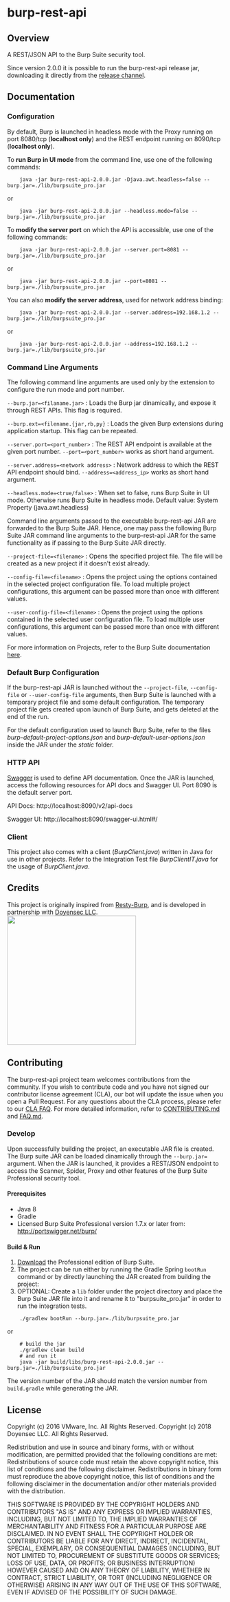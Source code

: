 # burp-rest-api

## Overview

A REST/JSON API to the Burp Suite security tool.

Since version 2.0.0 it is possible to run the burp-rest-api release jar,
downloading it directly from the 
[release channel](https://github.com/vmware/burp-rest-api/releases).

## Documentation

### Configuration

By default, Burp is launched in headless mode with the Proxy running on port 8080/tcp (**localhost only**) and the REST endpoint running on 8090/tcp (**localhost only**).

To __run Burp in UI mode__ from the command line, use one of the following commands:

```
    java -jar burp-rest-api-2.0.0.jar -Djava.awt.headless=false --burp.jar=./lib/burpsuite_pro.jar
```
or
```
    java -jar burp-rest-api-2.0.0.jar --headless.mode=false --burp.jar=./lib/burpsuite_pro.jar
```


To __modify the server port__ on which the API is accessible, use one of the following commands:

```
    java -jar burp-rest-api-2.0.0.jar --server.port=8081 --burp.jar=./lib/burpsuite_pro.jar
```
or
```
    java -jar burp-rest-api-2.0.0.jar --port=8081 --burp.jar=./lib/burpsuite_pro.jar
```

You can also __modify the server address__, used for network address binding:

```
    java -jar burp-rest-api-2.0.0.jar --server.address=192.168.1.2 --burp.jar=./lib/burpsuite_pro.jar
```
or
```
    java -jar burp-rest-api-2.0.0.jar --address=192.168.1.2 --burp.jar=./lib/burpsuite_pro.jar
```

### Command Line Arguments

The following command line arguments are used only by the extension to configure the run mode and port number.

`--burp.jar=<filaname.jar>` : Loads the Burp jar dinamically, and expose it through REST APIs. This flag is required.

`--burp.ext=<filename.{jar,rb,py}` : Loads the given Burp extensions during application startup. This flag can be repeated.

`--server.port=<port_number>` : The REST API endpoint is available at the given port number. `--port=<port_number>`
 works as short hand argument.
 
 `--server.address=<network address>` : Network address to which the REST API endpoint should bind. `--address=<address_ip>`
  works as short hand argument.

`--headless.mode=<true/false>` : When set to false, runs Burp Suite in UI mode. Otherwise runs Burp Suite in headless
 mode. Default value: System Property (java.awt.headless)

Command line arguments passed to the executable burp-rest-api JAR are forwarded to the Burp Suite JAR. Hence, one may
 pass the following Burp Suite JAR command line arguments to the burp-rest-api JAR for the same functionality as if
 passing to the Burp Suite JAR directly.

`--project-file=<filename>` : Opens the specified project file. The file will be created as a new project if it doesn't
 exist already.

`--config-file=<filename>` : Opens the project using the options contained in the selected project configuration file. To
 load multiple project configurations, this argument can be passed more than once with different values.
 
`--user-config-file=<filename>` : Opens the project using the options contained in the selected user configuration file. To
  load multiple user configurations, this argument can be passed more than once with different values.

For more information on Projects, refer to the Burp Suite documentation
 [here](https://portswigger.net/burp/help/suite_burp_projects.html).


### Default Burp Configuration ###

If the burp-rest-api JAR is launched without the `--project-file`, `--config-file` or `--user-config-file` arguments, then Burp Suite is
 launched with a temporary project file and some default configuration. The temporary project file gets created upon
 launch of Burp Suite, and gets deleted at the end of the run.

For the default configuration used to launch Burp Suite, refer to the files _burp-default-project-options.json_ and
_burp-default-user-options.json_ inside the JAR under the _static_ folder.

### HTTP API

[Swagger](http://swagger.io/) is used to define API documentation. Once the JAR is launched, access the following
 resources for API docs and Swagger UI. Port 8090 is the default server port.

API Docs: http://localhost:8090/v2/api-docs

Swagger UI: http://localhost:8090/swagger-ui.html#/

### Client

This project also comes with a client (_BurpClient.java_) written in Java for use in other projects. Refer to the
 Integration Test file _BurpClientIT.java_ for the usage of _BurpClient.java_.

## Credits

This project is originally inspired from [Resty-Burp](https://github.com/continuumsecurity/resty-burp
 "continuumsecurity/resty-burp: REST/JSON interface to Burp Suite"), and is developed in partnership with [Doyensec LLC](https://doyensec.com/). <img src="https://www.doyensec.com/images/logo.png" width="300">

## Contributing

The burp-rest-api project team welcomes contributions from the community. If you wish to contribute code and you have
 not signed our contributor license agreement (CLA), our bot will update the issue when you open a Pull Request. For
 any questions about the CLA process, please refer to our [CLA FAQ](https://cla.vmware.com/faq). For more detailed
 information, refer to [CONTRIBUTING.md](CONTRIBUTING.md) and [FAQ.md](FAQ.md).

### Develop

Upon successfully building the project, an executable JAR file is created.
The Burp suite JAR can be loaded dinamically through the `--burp.jar=` argument.
When the JAR is launched, it provides a REST/JSON endpoint to access the Scanner, Spider, Proxy and other
 features of the Burp Suite Professional security tool.

#### Prerequisites

* Java 8
* Gradle
* Licensed Burp Suite Professional version 1.7.x or later from: <http://portswigger.net/burp/>


#### Build & Run

1. [Download](https://portswigger.net/burp/download.html) the Professional edition of Burp Suite.
2. The project can be run either by running the Gradle Spring `bootRun` command or by directly launching the JAR
 created from building the project:
3. OPTIONAL: Create a `lib` folder under the project directory and place the Burp Suite JAR file into it and rename it to "burpsuite_pro.jar" in order to run the integration tests.

```
    ./gradlew bootRun --burp.jar=./lib/burpsuite_pro.jar
```

or

```
    # build the jar
    ./gradlew clean build
    # and run it
    java -jar build/libs/burp-rest-api-2.0.0.jar --burp.jar=./lib/burpsuite_pro.jar 
```
The version number of the JAR should match the version number from `build.gradle` while generating the JAR.


## License

Copyright (c) 2016 VMware, Inc. All Rights Reserved.
Copyright (c) 2018 Doyensec LLC. All Rights Reserved.

Redistribution and use in source and binary forms, with or without modification, are permitted provided that the
 following conditions are met: Redistributions of source code must retain the above copyright notice, this list of
 conditions and the following disclaimer. Redistributions in binary form must reproduce the above copyright notice,
 this list of conditions and the following disclaimer in the documentation and/or other materials provided with the
 distribution.

THIS SOFTWARE IS PROVIDED BY THE COPYRIGHT HOLDERS AND CONTRIBUTORS "AS IS" AND ANY EXPRESS OR IMPLIED WARRANTIES,
 INCLUDING, BUT NOT LIMITED TO, THE IMPLIED WARRANTIES OF MERCHANTABILITY AND FITNESS FOR A PARTICULAR PURPOSE ARE
 DISCLAIMED. IN NO EVENT SHALL THE COPYRIGHT HOLDER OR CONTRIBUTORS BE LIABLE FOR ANY DIRECT, INDIRECT, INCIDENTAL,
 SPECIAL, EXEMPLARY, OR CONSEQUENTIAL DAMAGES (INCLUDING, BUT NOT LIMITED TO, PROCUREMENT OF SUBSTITUTE GOODS OR
 SERVICES; LOSS OF USE, DATA, OR PROFITS; OR BUSINESS INTERRUPTION) HOWEVER CAUSED AND ON ANY THEORY OF LIABILITY,
 WHETHER IN CONTRACT, STRICT LIABILITY, OR TORT (INCLUDING NEGLIGENCE OR OTHERWISE) ARISING IN ANY WAY OUT OF THE USE
 OF THIS SOFTWARE, EVEN IF ADVISED OF THE POSSIBILITY OF SUCH DAMAGE.
